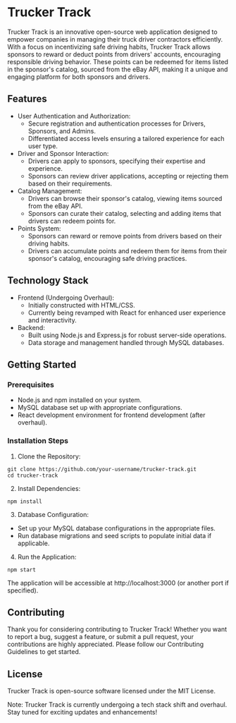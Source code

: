 # Trucker Track
Trucker Track is an innovative open-source web application designed to empower companies in managing their truck driver contractors efficiently. With a focus on incentivizing safe driving habits, Trucker Track allows sponsors to reward or deduct points from drivers' accounts, encouraging responsible driving behavior. These points can be redeemed for items listed in the sponsor's catalog, sourced from the eBay API, making it a unique and engaging platform for both sponsors and drivers.

## Features
* User Authentication and Authorization:
    * Secure registration and authentication processes for Drivers, Sponsors, and Admins.
    * Differentiated access levels ensuring a tailored experience for each user type.
* Driver and Sponsor Interaction:
    * Drivers can apply to sponsors, specifying their expertise and experience.
    * Sponsors can review driver applications, accepting or rejecting them based on their requirements.
* Catalog Management:
    * Drivers can browse their sponsor's catalog, viewing items sourced from the eBay API.
    * Sponsors can curate their catalog, selecting and adding items that drivers can redeem points for.
* Points System:        
    * Sponsors can reward or remove points from drivers based on their driving habits.
    * Drivers can accumulate points and redeem them for items from their sponsor's catalog, encouraging safe driving practices.
## Technology Stack
* Frontend (Undergoing Overhaul):
    * Initially constructed with HTML/CSS.
    * Currently being revamped with React for enhanced user experience and interactivity.
* Backend:
    * Built using Node.js and Express.js for robust server-side operations.
    * Data storage and management handled through MySQL databases.
## Getting Started
### Prerequisites
* Node.js and npm installed on your system.
* MySQL database set up with appropriate configurations.
* React development environment for frontend development (after overhaul).
### Installation Steps
1. Clone the Repository:
```
git clone https://github.com/your-username/trucker-track.git
cd trucker-track
```
2. Install Dependencies:
```
npm install
```
3. Database Configuration:
* Set up your MySQL database configurations in the appropriate files.
* Run database migrations and seed scripts to populate initial data if applicable.
4. Run the Application:
```
npm start
```
The application will be accessible at http://localhost:3000 (or another port if specified).

## Contributing
Thank you for considering contributing to Trucker Track! Whether you want to report a bug, suggest a feature, or submit a pull request, your contributions are highly appreciated. Please follow our Contributing Guidelines to get started.

## License
Trucker Track is open-source software licensed under the MIT License.

Note: Trucker Track is currently undergoing a tech stack shift and overhaul. Stay tuned for exciting updates and enhancements!


